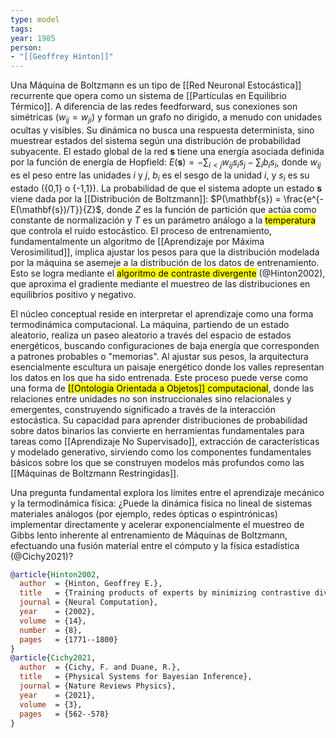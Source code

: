 ```yaml
---
type: model
tags:
year: 1985
person: 
- "[[Geoffrey Hinton]]"
---
```



Una Máquina de Boltzmann es un tipo de [[Red Neuronal Estocástica]] recurrente que opera como un sistema de [[Partículas en Equilibrio Térmico]]. A diferencia de las redes feedforward, sus conexiones son simétricas (${w_{ij} = w_{ji}}$) y forman un grafo no dirigido, a menudo con unidades ocultas y visibles. Su dinámica no busca una respuesta determinista, sino muestrear estados del sistema según una distribución de probabilidad subyacente. El estado global de la red $\mathbf{s}$ tiene una energía asociada definida por la función de energía de Hopfield: $E(\mathbf{s}) = -\sum_{i<j} w_{ij} s_i s_j - \sum_i b_i s_i$, donde $w_{ij}$ es el peso entre las unidades $i$ y $j$, $b_i$ es el sesgo de la unidad $i$, y $s_i$ es su estado ({0,1} o {-1,1}). La probabilidad de que el sistema adopte un estado $\mathbf{s}$ viene dada por la [[Distribución de Boltzmann]]: $P(\mathbf{s}) = \frac{e^{-E(\mathbf{s})/T}}{Z}$, donde $Z$ es la función de partición que actúa como constante de normalización y $T$ es un parámetro análogo a la <mark class="hltr-blue">temperatura</mark> que controla el ruido estocástico. El proceso de entrenamiento, fundamentalmente un algoritmo de [[Aprendizaje por Máxima Verosimilitud]], implica ajustar los pesos para que la distribución modelada por la máquina se asemeje a la distribución de los datos de entrenamiento. Esto se logra mediante el <mark class="hltr-orange">algoritmo de contraste divergente</mark> (@Hinton2002), que aproxima el gradiente mediante el muestreo de las distribuciones en equilibrios positivo y negativo.

El núcleo conceptual reside en interpretar el aprendizaje como una forma termodinámica computacional. La máquina, partiendo de un estado aleatorio, realiza un paseo aleatorio a través del espacio de estados energéticos, buscando configuraciones de baja energía que corresponden a patrones probables o "memorias". Al ajustar sus pesos, la arquitectura esencialmente escultura un paisaje energético donde los valles representan los datos en los que ha sido entrenada. Este proceso puede verse como una forma de <mark class="hltr-purple">[[Ontología Orientada a Objetos]] computacional</mark>, donde las relaciones entre unidades no son instruccionales sino relacionales y emergentes, construyendo significado a través de la interacción estocástica. Su capacidad para aprender distribuciones de probabilidad sobre datos binarios las convierte en herramientas fundamentales para tareas como [[Aprendizaje No Supervisado]], extracción de características y modelado generativo, sirviendo como los componentes fundamentales básicos sobre los que se construyen modelos más profundos como las [[Máquinas de Boltzmann Restringidas]].

Una pregunta fundamental explora los límites entre el aprendizaje mecánico y la termodinámica física: ¿Puede la dinámica física no lineal de sistemas materiales análogos (por ejemplo, redes ópticas o espintrónicas) implementar directamente y acelerar exponencialmente el muestreo de Gibbs lento inherente al entrenamiento de Máquinas de Boltzmann, efectuando una fusión material entre el cómputo y la física estadística (@Cichy2021)?

```bibtex
@article{Hinton2002,
  author  = {Hinton, Geoffrey E.},
  title   = {Training products of experts by minimizing contrastive divergence},
  journal = {Neural Computation},
  year    = {2002},
  volume  = {14},
  number  = {8},
  pages   = {1771--1800}
}
@article{Cichy2021,
  author  = {Cichy, F. and Duane, R.},
  title   = {Physical Systems for Bayesian Inference},
  journal = {Nature Reviews Physics},
  year    = {2021},
  volume  = {3},
  pages   = {562--578}
}
```
